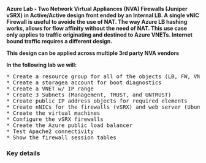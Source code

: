 
<p align="left">
<b>Azure Lab - Two Network Virtual Appliances (NVA) Firewalls (Juniper vSRX) in Active/Active design front ended by an Internal LB. A single vNIC Firewall is useful to avoide the use of NAT. The way Azure LB hashing works, allows for flow affinity without the need of NAT. This use case only applies to traffic originating and destined to Azure VNETs. Internet bound traffic requires a different design.</center></b>
<p align="left"><b>This design can be applied across multiple 3rd party NVA vendors</p></b>
</p>
<b>In the following lab we will:</b>
<pre lang= >
* Create a resource group for all of the objects (LB, FW, VNET,...)
* Create a storagea account for boot diagnostics 
* Create a VNET w/ IP range
* Create 3 Subnets (Management, TRUST, and UNTRUST)
* Create public IP address objects for required elements
* Create nNICs for the firewalls (vSRX) and web server (Ubuntu + Apache)
* Create the virtual machines
* Configure the vSRX firewalls
* Create the Azure public load balancer
* Test Apache2 connectivity 
* Show the firewall session tables
</pre>

### Key details
